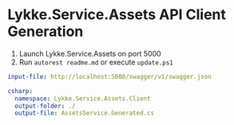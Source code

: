 ﻿# Lykke.Service.Assets API Client Generation

1) Launch Lykke.Service.Assets on port 5000
2) Run ```autorest readme.md``` or execute ```update.ps1```

``` yaml 
input-file: http://localhost:5000/swagger/v1/swagger.json

csharp:
  namespace: Lykke.Service.Assets.Client
  output-folder: ./
  output-file: AssetsService.Generated.cs
```